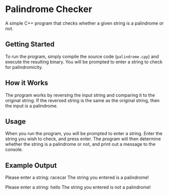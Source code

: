 # Palindrome Checker

A simple C++ program that checks whether a given string is a palindrome or not.

## Getting Started

To run the program, simply compile the source code (`palindrome.cpp`) and execute the resulting binary. You will be prompted to enter a string to check for palindromicity.

## How it Works

The program works by reversing the input string and comparing it to the original string. If the reversed string is the same as the original string, then the input is a palindrome.

## Usage

When you run the program, you will be prompted to enter a string. Enter the string you wish to check, and press enter. The program will then determine whether the string is a palindrome or not, and print out a message to the console.

## Example Output

Please enter a string:
racecar
The string you entered is a palindrome!

Please enter a string:
hello
The string you entered is not a palindrome!